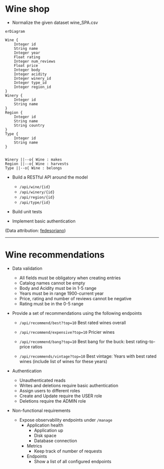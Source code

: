 # Wine shop

* Normalize the given dataset wine_SPA.csv

```mermaid
erDiagram

Wine {
    Integer id
    String name
    Integer year
    Float rating
    Integer num_reviews
    Float price
    Integer body
    Integer acidity
    Integer winery_id
    Integer type_id
    Integer region_id
}
Winery {
    Integer id
    String name
}
Region {
    Integer id
    String name
    String country
}
Type {
    Integer id
    String name
}


Winery ||--o{ Wine : makes
Region ||--o{ Wine : harvests
Type ||--o{ Wine : belongs
```

* Build a RESTful API around the model

    * `/api/wine/{id}`
    * `/api/winery/{id}`
    * `/api/region/{id}`
    * `/api/type/{id}`

* Build unit tests

* Implement basic authentication


(Data attribution: [fedesoriano](https://www.kaggle.com/fedesoriano))

---

# Wine recommendations

* Data validation
    * All fields must be obligatory when creating entries
    * Catalog names cannot be empty
    * Body and Acidity must be in 1-5 range
    * Years must be in range 1900-current year
    * Price, rating and number of reviews cannot be negative
    * Rating must be in the 0-5 range

* Provide a set of recommendations using the following endpoints

    * `/api/recommend/best?top=10`
    Best rated wines overall

    * `/api/recommend/expensive?top=10` 
    Pricier wines

    * `/api/recommend/bang?top=10` 
    Best bang for the buck: best rating-to-price ratios

    * `/api/recommends/vintage?top=10` 
    Best vintage: Years with best rated wines (include list of wines for these years)

* Authentication
    * Unauthenticated reads
    * Writes and deletions require basic authentication
    * Assign users to different roles
    * Create and Update require the USER role
    * Deletions require the ADMIN role

* Non-functional requirements
    * Expose observability endpoints under `/manage`
        * Application health
            * Application up
            * Disk space
            * Database connection
        * Metrics
            * Keep track of number of requests
        * Endpoints
            * Show a list of all configured endpoints
